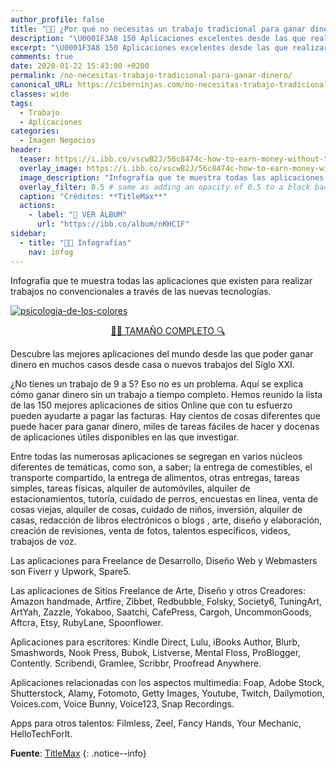 ```yaml
---
author_profile: false
title: "👨‍🎨 ¿Por qué no necesitas un trabajo tradicional para ganar dinero?"
description: "\U0001F3A8 150 Aplicaciones excelentes desde las que realizar tu trabajo bajo una situación diferente"
excerpt: "\U0001F3A8 150 Aplicaciones excelentes desde las que realizar tu trabajo bajo una situación diferente"
comments: true
date: 2020-01-22 15:43:00 +0200
permalink: /no-necesitas-trabajo-tradicional-para-ganar-dinero/
canonical_URL: https://ciberninjas.com/no-necesitas-trabajo-tradicional-para-ganar-dinero/
classes: wide
tags:
  - Trabajo
  - Aplicaciones
categories:
  - Imagen Negocios
header:
  teaser: https://i.ibb.co/vscwB2J/56c8474c-how-to-earn-money-without-traditional-job-3-compressed.png
  overlay_image: https://i.ibb.co/vscwB2J/56c8474c-how-to-earn-money-without-traditional-job-3-compressed.png
  image_description: "Infografía que te muestra todas las aplicaciones que existen para realizar trabajos no convencionales a través de las nuevas tecnologías | Visto en Ciberninjas"
  overlay_filter: 0.5 # same as adding an opacity of 0.5 to a black background
  caption: "Créditos: **TitleMax**"
  actions:
    - label: "📸 VER ÁLBUM"
      url: "https://ibb.co/album/nKHC1F"
sidebar:
  - title: "👨‍🎨 Infografías"
    nav: infog
---
```


Infografía que te muestra todas las aplicaciones que existen para realizar trabajos no convencionales a través de las nuevas tecnologías.

<a href="https://ibb.co/ZHfLJyh"><img src="https://i.ibb.co/vscwB2J/56c8474c-how-to-earn-money-without-traditional-job-3-compressed.png" alt="psicologia-de-los-colores" border="0" /></a>

<center><a href="https://ibb.co/ZHfLJyh" class="btn btn--success btn--large" title="Aplicaciones excelentes desde las que realizar tu trabajo bajo una situación diferente | Visto en Ciberninjas">🕵️‍♀️ TAMAÑO COMPLETO 🔍</a></center>

Descubre las mejores aplicaciones del mundo desde las que poder ganar dinero en muchos casos desde casa o nuevos trabajos del Siglo XXI. 

¿No tienes un trabajo de 9 a 5? Eso no es un problema. Aquí se explica cómo ganar dinero sin un trabajo a tiempo completo. Hemos reunido la lista de las 150 mejores aplicaciones de sitios Online que con tu esfuerzo pueden ayudarte a pagar las facturas. Hay cientos de cosas diferentes que puede hacer para ganar dinero, miles de tareas fáciles de hacer y docenas de aplicaciones útiles disponibles en las que investigar.

Entre todas las numerosas aplicaciones se segregan en varios núcleos diferentes de temáticas, como son, a saber; la entrega de comestibles, el transporte compartido, la entrega de alimentos, otras entregas, tareas simples, tareas físicas, alquiler de automóviles, alquiler de estacionamientos, tutoría, cuidado de perros, encuestas en línea, venta de cosas viejas, alquiler de cosas, cuidado de niños, inversión, alquiler de casas, redacción de libros electrónicos o blogs , arte, diseño y elaboración, creación de revisiones, venta de fotos, talentos específicos, videos, trabajos de voz.

Las aplicaciones para Freelance de Desarrollo, Diseño Web y Webmasters son Fiverr y Upwork, Spare5.

Las aplicaciones de Sitios Freelance de Arte, Diseño y otros Creadores: Amazon handmade, Artfire, Zibbet, Redbubble, Folsky, Society6, TuningArt, ArtYah, Zazzle, Yokaboo, Saatchi, CafePress, Cargoh, UncommonGoods, Aftcra, Etsy, RubyLane, Spoonflower.

Aplicaciones para escritores: Kindle Direct, Lulu, iBooks Author, Blurb, Smashwords, Nook Press, Bubok, Listverse, Mental Floss, ProBlogger, Contently. Scribendi, Gramlee, Scribbr, Proofread Anywhere.

Aplicaciones relacionadas con los aspectos multimedia: Foap, Adobe Stock, Shutterstock, Alamy, Fotomoto, Getty Images, Youtube, Twitch, Dailymotion, Voices.com, Voice Bunny, Voice123, Snap Recordings.

Apps para otros talentos: Filmless, Zeel, Fancy Hands, Your Mechanic, HelloTechForIt.

<!-- Fuente -->
**Fuente**: [TitleMax](https://www.titlemax.com/discovery-center/personal-finance/40-easy-ways-to-make-money/)
{: .notice--info}